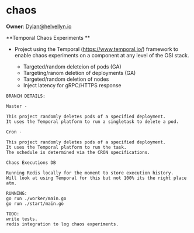 # chaos
**Owner**: Dylan@helvellyn.io

**Temporal Chaos Experiments 
** 
* Project using the Temporal (https://www.temporal.io/) framework to enable chaos experiments on a component at any level of the OSI stack. 

  - Targeted/random deleteion of pods (GA) 
  - Targeting/ranom deletion of deployments (GA) 
  - Targeted/random deletion of nodes
  - Inject latency for gRPC/HTTPS response
```
BRANCH DETAILS: 

Master -

This project randomly deletes pods of a specified deployment. 
It uses the Temporal platform to run a singletask to delete a pod. 

Cron -

This project randomly deletes pods of a specified deployment. 
It uses the Temporal platform to run the task.
The schedule is determined via the CRON specifications.

Chaos Executions DB

Running Redis locally for the moment to store execution history.
Will look at using Temporal for this but not 100% its the right place 
atm. 

```
```
RUNNING: 
go run ./worker/main.go
go run ./start/main.go

```
```
TODO:
write tests.
redis integration to log chaos experiments.

```
